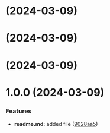 # [](https://github.com/almos05/git-extended/compare/v1.0.0...v) (2024-03-09)



# [](https://github.com/almos05/git-extended/compare/v1.0.0...v) (2024-03-09)



# [](https://github.com/almos05/git-extended/compare/v1.0.0...v) (2024-03-09)



# 1.0.0 (2024-03-09)


### Features

* **readme.md:** added file ([9028aa5](https://github.com/almos05/git-extended/commit/9028aa5514baa211270f4ebcd5e63ea2548bc790))



